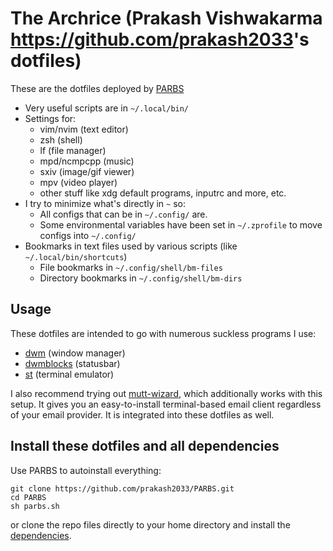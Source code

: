 # The Archrice (Prakash Vishwakarma <https://github.com/prakash2033>'s dotfiles)

These are the dotfiles deployed by [PARBS](https://github.com/prakash2033)

- Very useful scripts are in `~/.local/bin/`
- Settings for:
	- vim/nvim (text editor)
	- zsh (shell)
	- lf (file manager)
	- mpd/ncmpcpp (music)
	- sxiv (image/gif viewer)
	- mpv (video player)
	- other stuff like xdg default programs, inputrc and more, etc.
- I try to minimize what's directly in `~` so:
	- All configs that can be in `~/.config/` are.
	- Some environmental variables have been set in `~/.zprofile` to move configs into `~/.config/`
- Bookmarks in text files used by various scripts (like `~/.local/bin/shortcuts`)
	- File bookmarks in `~/.config/shell/bm-files`
	- Directory bookmarks in `~/.config/shell/bm-dirs`

## Usage

These dotfiles are intended to go with numerous suckless programs I use:

- [dwm](https://github.com/prakash2033/dwm) (window manager)
- [dwmblocks](https://github.com/prakash2033/dwmblocks) (statusbar)
- [st](https://github.com/prakash2033/st) (terminal emulator)

I also recommend trying out
[mutt-wizard](https://github.com/prakash2033/mutt-wizard), which additionally
works with this setup. It gives you an easy-to-install terminal-based email
client regardless of your email provider. It is integrated into these dotfiles
as well.

## Install these dotfiles and all dependencies

Use PARBS to autoinstall everything:

```
git clone https://github.com/prakash2033/PARBS.git
cd PARBS
sh parbs.sh
```

or clone the repo files directly to your home directory and install the
[dependencies](https://github.com/prakash2033/PARBS/blob/master/progs.csv).
